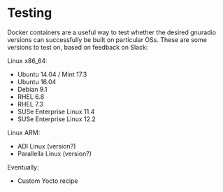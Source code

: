 Testing
=======
Docker containers are a useful way to test whether the desired gnuradio versions can successfully
be built on particular OSs. These are some versions to test on, based on feedback on Slack:

Linux x86_64:
* Ubuntu 14.04 / Mint 17.3
* Ubuntu 16.04
* Debian 9.1
* RHEL 6.8
* RHEL 7.3
* SUSe Enterprise Linux 11.4
* SUSe Enterprise Linux 12.2

Linux ARM:
* ADI Linux (version?)
* Parallella Linux (version?)

Eventually:
* Custom Yocto recipe
